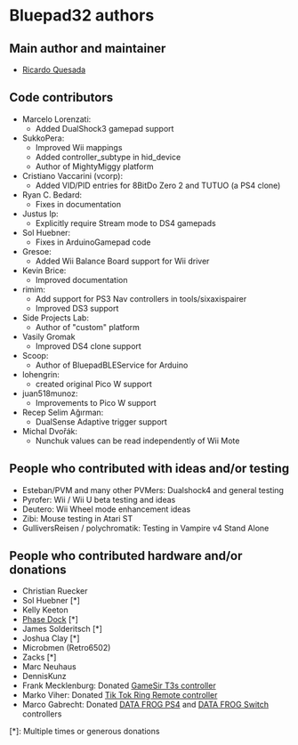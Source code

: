 # Bluepad32 authors

## Main author and maintainer

- [Ricardo Quesada](http://retro.moe)

## Code contributors

- Marcelo Lorenzati:
    - Added DualShock3 gamepad support
- SukkoPera:
    - Improved Wii mappings
    - Added controller_subtype in hid_device
    - Author of MightyMiggy platform
- Cristiano Vaccarini (vcorp):
    - Added VID/PID entries for 8BitDo Zero 2 and TUTUO (a PS4 clone)
- Ryan C. Bedard:
    - Fixes in documentation
- Justus Ip:
    - Explicitly require Stream mode to DS4 gamepads
- Sol Huebner:
    - Fixes in ArduinoGamepad code
- Gresoe:
    - Added Wii Balance Board support for Wii driver
- Kevin Brice:
    - Improved documentation
- rimim:
    - Add support for PS3 Nav controllers in tools/sixaxispairer
    - Improved DS3 support
- Side Projects Lab:
    - Author of "custom" platform
- Vasily Gromak
    - Improved DS4 clone support
- Scoop:
    - Author of BluepadBLEService for Arduino
- lohengrin:
    - created original Pico W support
- juan518munoz:
    - Improvements to Pico W support
- Recep Selim Ağırman:
    - DualSense Adaptive trigger support
- Michal Dvořák:
    - Nunchuk values can be read independently of Wii Mote

## People who contributed with ideas and/or testing

- Esteban/PVM and many other PVMers: Dualshock4 and general testing
- Pyrofer: Wii / Wii U beta testing and ideas
- Deutero: Wii Wheel mode enhancement ideas
- Zibi: Mouse testing in Atari ST
- GulliversReisen / polychromatik: Testing in Vampire v4 Stand Alone

## People who contributed hardware and/or donations

- Christian Ruecker
- Sol Huebner [*]
- Kelly Keeton
- [Phase Dock](https://phasedock.com/) [*]
- James Solderitsch [*]
- Joshua Clay [*]
- Microbmen (Retro6502)
- Zacks [*]
- Marc Neuhaus
- DennisKunz
- Frank Mecklenburg: Donated [GameSir T3s controller][gamesir_t3s_controller]
- Marko Viher: Donated [Tik Tok Ring Remote controller][tiktok_controller]
- Marco Gabrecht: Donated [DATA FROG PS4][datafrog_ps4_controller] and [DATA FROG Switch][datafrog_switch_controller]
  controllers

[*]: Multiple times or generous donations

[tiktok_controller]: https://www.aliexpress.us/item/3256805596713243.html

[datafrog_ps4_controller]: https://www.aliexpress.us/item/3256806233659084.html

[datafrog_switch_controller]: https://www.aliexpress.us/item/3256805448827549.html

[gamesir_t3s_controller]: https://www.gamesir.hk/products/gamesir-t3s-multi-platform-game-controller

